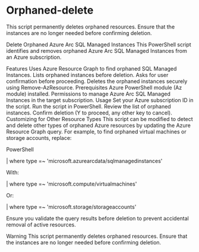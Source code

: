 # Orphaned-delete
This script permanently deletes orphaned resources. Ensure that the instances are no longer needed before confirming deletion.

Delete Orphaned Azure Arc SQL Managed Instances
This PowerShell script identifies and removes orphaned Azure Arc SQL Managed Instances from an Azure subscription.

Features
Uses Azure Resource Graph to find orphaned SQL Managed Instances.
Lists orphaned instances before deletion.
Asks for user confirmation before proceeding.
Deletes the orphaned instances securely using Remove-AzResource.
Prerequisites
Azure PowerShell module (Az module) installed.
Permissions to manage Azure Arc SQL Managed Instances in the target subscription.
Usage
Set your Azure subscription ID in the script.
Run the script in PowerShell.
Review the list of orphaned instances.
Confirm deletion (Y to proceed, any other key to cancel).
Customizing for Other Resource Types
This script can be modified to detect and delete other types of orphaned Azure resources by updating the Azure Resource Graph query.
For example, to find orphaned virtual machines or storage accounts, replace:

PowerShell

| where type =~ 'microsoft.azurearcdata/sqlmanagedinstances'

With:

| where type =~ 'microsoft.compute/virtualmachines'

Or:

| where type =~ 'microsoft.storage/storageaccounts'

Ensure you validate the query results before deletion to prevent accidental removal of active resources.

Warning
This script permanently deletes orphaned resources. Ensure that the instances are no longer needed before confirming deletion.
